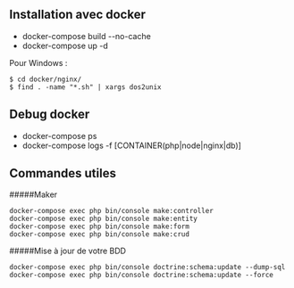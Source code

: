 ## Installation avec docker

- docker-compose build --no-cache
- docker-compose up -d 

Pour Windows : 
```
$ cd docker/nginx/
$ find . -name "*.sh" | xargs dos2unix
```

## Debug docker 

- docker-compose ps
- docker-compose logs -f [CONTAINER(php|node|nginx|db)]

## Commandes utiles

#####Maker
```
docker-compose exec php bin/console make:controller
docker-compose exec php bin/console make:entity
docker-compose exec php bin/console make:form
docker-compose exec php bin/console make:crud
```
#####Mise à jour de votre BDD
```
docker-compose exec php bin/console doctrine:schema:update --dump-sql
docker-compose exec php bin/console doctrine:schema:update --force
```

